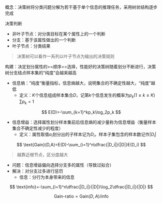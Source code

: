 概念：决策树将分类问题分解为若干基于单个信息的推理任务，采用树状结构逐步完成

决策判断

+ 非叶子节点：对分类目标在某个属性上的一个判断
+ 分支：基于该属性做出的一个判断
+ 叶子节点：分类结果
> 决策树可以看作一系列以叶子节点为输出的决策规则

构建：决定划分属性的==顺序==选择，性能好的决策树随着划分不断进行，决策树分支结点样本集的“纯度”会越来越高

+ 信息熵：”纯度“衡量指标，信息熵越大，说明集合的不确定性越大，“纯度”越低
	+ 定义：$K$个信息组成样本集合$D$，记第$k$个信息发生的概率为$p_k(1\leqslant k\leqslant K)$ $\sum p_k=1$

$$
E(D)=-\sum_{k=1}^kp_k\log_2p_k
$$

+ 信息增益：选择属性划分样本集前后信息熵的减少量称为信息增益（衡量样本集合不确定性减少的程度）
	+ 定义：属性取值$a_i$划分出的子样本记为$D_i$，样本子集包含的样本数记作$|D_i|$

$$
\text{Gain}(D,A)=E(D)-\sum_{i=1}^n\dfrac{|D_i|}{|D|}E(D_i)
$$

> 越靠近根节点，区分度越大


+ 问题：信息增益偏向选择分支多的属性（导致过拟合）
+ 解决：对分支过多进行惩罚
	+ 信息：分行为本身带来的信息

$$
\text{info}=-\sum_{i=1}^n\dfrac{|D_i|}{|D|}\log_2\dfrac{|D_i|}{|D|}
$$

$$
\text{Gain-ratio}=\text{Gain}(D,A)/\text{info}
$$
